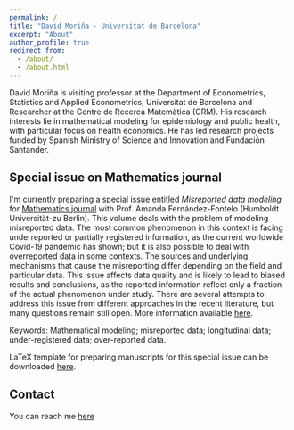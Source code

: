 ```yaml
---
permalink: /
title: "David Moriña - Universitat de Barcelona"
excerpt: "About"
author_profile: true
redirect_from: 
  - /about/
  - /about.html
---
```


David Moriña is visiting professor at the Department of Econometrics, Statistics and Applied Econometrics, Universitat de Barcelona and Researcher at the Centre de Recerca Matemàtica (CRM). His research interests lie in mathematical modeling for epidemiology and public health, with particular focus on health economics. He has led research projects funded by Spanish Ministry of Science and Innovation and Fundación Santander.

Special issue on Mathematics journal
------
I'm currently preparing a special issue entitled *Misreported data modeling* for [Mathematics journal](https://www.mdpi.com/journal/mathematics) with Prof. Amanda Fernández-Fontelo (Humboldt Universität-zu Berlin). This volume deals with the problem of modeling misreported data. The most common phenomenon in this context is facing underreported or partially registered information, as the current worldwide Covid-19 pandemic has shown; but it is also possible to deal with overreported data in some contexts. The sources and underlying mechanisms that cause the misreporting differ depending on the field and particular data. This issue affects data quality and is likely to lead to biased results and conclusions, as the reported information reflect only a fraction of the actual phenomenon under study. There are several attempts to address this issue from different approaches in the recent literature, but many questions remain still open. More information available [here](https://www.mdpi.com/journal/mathematics/special_issues/advances_misreported_data_modeling).

Keywords: Mathematical modeling; misreported data; longitudinal data; under-registered data; over-reported data. 

LaTeX template for preparing manuscripts for this special issue can be downloaded [here](files/mdpi_template.zip).

Contact
------
You can reach me [here](mailto:dmorina@ub.edu)